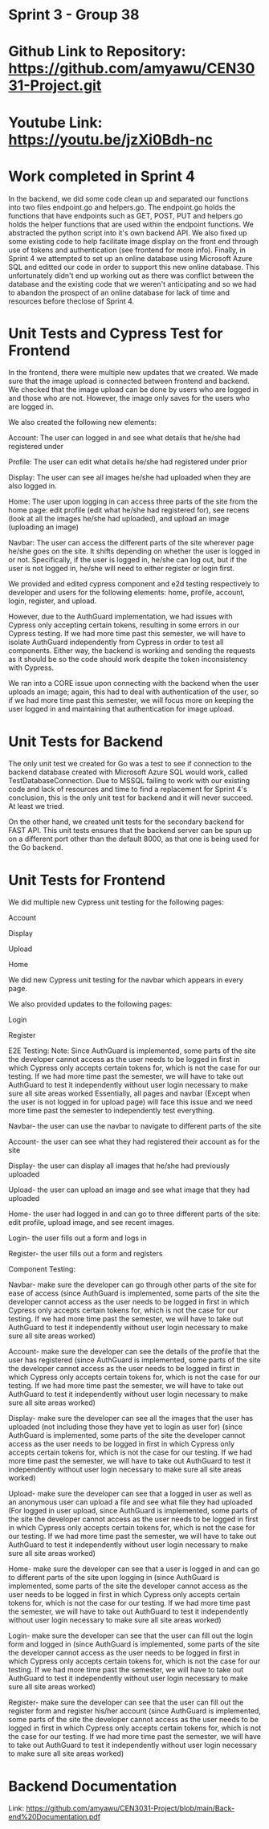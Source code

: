 # Sprint 3 - Group 38
# Github Link to Repository: https://github.com/amyawu/CEN3031-Project.git
# Youtube Link: https://youtu.be/jzXi0Bdh-nc

# Work completed in Sprint 4

In the backend, we did some code clean up and separated our functions into two files endpoint.go and helpers.go. The endpoint.go holds the functions that have endpoints such as GET, POST, PUT and helpers.go holds the helper functions that are used within the endpoint functions. We abstracted the python script into it's own backend API. We also fixed up some existing code to help facilitate image display on the front end through use of tokens and authentication (see frontend for more info). Finally, in Sprint 4 we attempted to set up an online database using Microsoft Azure SQL and editted our code in order to support this new online database. This unfortunately didn't end up working out as there was conflict between the database and the existing code that we weren't anticipating and so we had to abandon the prospect of an online database for lack of time and resources before theclose of Sprint 4.

# Unit Tests and Cypress Test for Frontend
In the frontend, there were multiple new updates that we created. We made sure that the image upload is connected between frontend and backend. We checked that the image upload can be done by users who are logged in and those who are not. However, the image only saves for the users who are logged in. 

We also created the following new elements:

Account: The user can logged in and see what details that he/she had registered under

Profile: The user can edit what details he/she had registered under prior

Display: The user can see all images he/she had uploaded when they are also logged in.

Home: The user upon logging in can access three parts of the site from the home page: edit profile (edit what he/she had registered for), see recens (look at all the images he/she had uploaded), and upload an image (uploading an image)

Navbar: The user can access the different parts of the site wherever page he/she goes on the site. It shifts depending on whether the user is logged in or not. Specifically, if the user is logged in, he/she can log out, but if the user is not logged in, he/she will need to either register or login first.

We provided and edited cypress component and e2d testing respectively to developer and users for the following elements: home, profile, account, login, register, and upload.

However, due to the AuthGuard implementation, we had issues with Cypress only accepting certain tokens, resulting in some errors in our Cypress testing. If we had more time past this semester, we will have to isolate AuthGuard independently from Cypress in order to test all components. Either way, the backend is working and sending the requests as it should be so the code should work despite the token inconsistency with Cypress.

We ran into a CORE issue upon connecting with the backend when the user uploads an image; again, this had to deal with authentication of the user, so if we had more time past this semester, we will focus more on keeping the user logged in and maintaining that authentication for image upload.

# Unit Tests for Backend
The only unit test we created for Go was a test to see if connection to the backend database created with Microsoft Azure SQL would work, called TestDatabaseConnection.
Due to MSSQL failing to work with our existing code and lack of resources and time to find a replacement for Sprint 4's conclusion, this is the only unit test
for backend and it will never succeed. At least we tried.

On the other hand, we created unit tests for the secondary backend for FAST API. This unit tests ensures that the backend server can be spun up on a different port other than the default 8000, as that one is being used for the Go backend.

# Unit Tests for Frontend
We did multiple new Cypress unit testing for the following pages:

Account

Display

Upload

Home

We did new Cypress unit testing for the navbar which appears in every page.

We also provided updates to the following pages:

Login

Register

E2E Testing:
Note: Since AuthGuard is implemented, some parts of the site the developer cannot access as the user needs to be logged in first in which Cypress only accepts certain tokens for, which is not the case for our testing. If we had more time past the semester, we will have to take out AuthGuard to test it independently without user login necessary to make sure all site areas worked
Essentially, all pages and navbar (Except when the user is not logged in for upload page) will face this issue and we need more time past the semester to independently test everything.

Navbar- the user can use the navbar to navigate to different parts of the site

Account- the user can see what they had registered their account as for the site

Display- the user can display all images that he/she had previously uploaded

Upload- the user can upload an image and see what image that they had uploaded

Home- the user had logged in and can go to three different parts of the site: edit profile, upload image, and see recent images.

Login- the user fills out a form and logs in

Register- the user fills out a form and registers

Component Testing:

Navbar- make sure the developer can go through other parts of the site for ease of access (since AuthGuard is implemented, some parts of the site the developer cannot access as the user needs to be logged in first in which Cypress only accepts certain tokens for, which is not the case for our testing. If we had more time past the semester, we will have to take out AuthGuard to test it independently without user login necessary to make sure all site areas worked)

Account- make sure the developer can see the details of the profile that the user has registered (since AuthGuard is implemented, some parts of the site the developer cannot access as the user needs to be logged in first in which Cypress only accepts certain tokens for, which is not the case for our testing. If we had more time past the semester, we will have to take out AuthGuard to test it independently without user login necessary to make sure all site areas worked)

Display- make sure the developer can see all the images that the user has uploaded (not including those they have yet to login as user for) (since AuthGuard is implemented, some parts of the site the developer cannot access as the user needs to be logged in first in which Cypress only accepts certain tokens for, which is not the case for our testing. If we had more time past the semester, we will have to take out AuthGuard to test it independently without user login necessary to make sure all site areas worked)

Upload- make sure the developer can see that a logged in user as well as an anonymous user can upload a file and see what file they had uploaded (For logged in user upload, since AuthGuard is implemented, some parts of the site the developer cannot access as the user needs to be logged in first in which Cypress only accepts certain tokens for, which is not the case for our testing. If we had more time past the semester, we will have to take out AuthGuard to test it independently without user login necessary to make sure all site areas worked)

Home- make sure the developer can see that a user is logged in and can go to different parts of the site upon logging in (since AuthGuard is implemented, some parts of the site the developer cannot access as the user needs to be logged in first in which Cypress only accepts certain tokens for, which is not the case for our testing. If we had more time past the semester, we will have to take out AuthGuard to test it independently without user login necessary to make sure all site areas worked)

Login- make sure the developer can see that the user can fill out the login form and logged in (since AuthGuard is implemented, some parts of the site the developer cannot access as the user needs to be logged in first in which Cypress only accepts certain tokens for, which is not the case for our testing. If we had more time past the semester, we will have to take out AuthGuard to test it independently without user login necessary to make sure all site areas worked)

Register- make sure the developer can see that the user can fill out the register form and register his/her account (since AuthGuard is implemented, some parts of the site the developer cannot access as the user needs to be logged in first in which Cypress only accepts certain tokens for, which is not the case for our testing. If we had more time past the semester, we will have to take out AuthGuard to test it independently without user login necessary to make sure all site areas worked)

# Backend Documentation
Link: https://github.com/amyawu/CEN3031-Project/blob/main/Back-end%20Documentation.pdf
